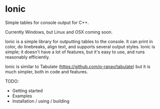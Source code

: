 # Ionic

Simple tables for console output for C++.

Currently Windows, but Linux and OSX coming soon.

Ionic is a simple library for outputting tables to the console. It can print
in color, do linebreaks, align text, and supports several output styles.
Ionic is simple; it doesn't have a lot of features, but it's easy to use, and
runs reasonably efficiently.

Ionic is similar to Tabulate (https://github.com/p-ranav/tabulate) but it is
much simpler, both in code and features.

TODO:

* Getting started
* Examples
* Installation / using / building

